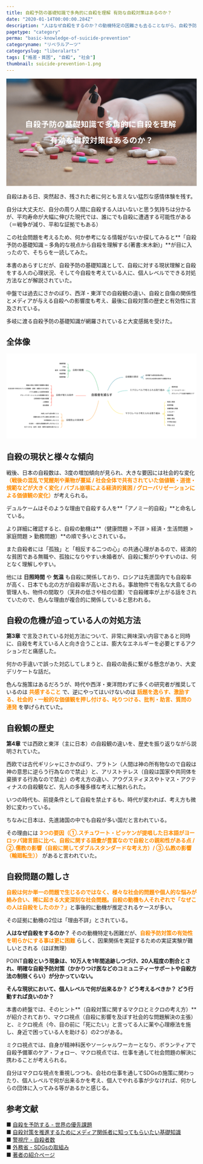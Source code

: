 ```yaml
---
title: 自殺予防の基礎知識で多角的に自殺を理解 有効な自殺対策はあるのか？
date: "2020-01-14T00:00:00.284Z"
description: "人はなぜ自殺をするのか？の動機特定の困難さも去ることながら、自殺予防対策の有効性を明らかにする事は更に困難で、そもそも因果関係を実証するための実証実験が難しい。そんな現状で、一体一人の人間に何が出来るのか？"
pagetype: "category"
perma: "basic-knowledge-of-suicide-prevention"
categoryname: "リベラルアーツ"
categoryslug: "liberalarts"
tags: ["格差・貧困", "自殺", "社会"]
thumbnail: suicide-prevention-1.png
---
```


![](./suicide-prevention-1.png)

自殺はある日、突然起き、残された者に何とも言えない猛烈な感情体験を残す。

自分は大丈夫だ、自分の周り人間に自殺する人はいないと思う気持ちは分かるが、平均寿命が大幅に伸びた現代では、誰にでも自殺に遭遇する可能性がある（＝戦争が減り、平和な証拠でもある）

この社会問題を考えるため、何か参考になる情報がないか探してみると**「自殺予防の基礎知識 – 多角的な視点から自殺を理解する(著書:末木新)」**が目に入ったので、そちらを一読してみた。

本書のあらすじだが、自殺予防の基礎知識として、自殺に対する現状理解と自殺をする人の心理状況、そして今自殺を考えている人に、個人レベルでできる対処方法などが解説されていた。

中盤では過去にさかのぼり、西洋・東洋での自殺観の違い、自殺と自傷の関係性とメディアが与える自殺への影響度も考え、最後に自殺対策の歴史と有効性に言及されている。

多岐に渡る自殺予防の基礎知識が網羅されていると大変感銘を受けた。

## 全体像

![](./suicide-prevention-2.png)

## 自殺の現状と様々な傾向

戦後、日本の自殺数は、3度の増加傾向が見られ、大きな要因には社会的な変化<span style="color: #ff8c00; font-weight: bold;">（戦後の混乱で覚醒剤や薬物が蔓延 / 社会全体で共有されていた価値観・道徳・規範などが大きく変化 / バブル崩壊による経済的貧困 / グローバリゼーションによる価値観の変化）</span>が考えられる。

デュルケームはそのような理由で自殺する人を**「アノミー的自殺」**と命名している。

より詳細に確認すると、自殺の動機は**（健康問題 > 不詳 > 経済・生活問題 > 家庭問題 > 勤務問題）**の順で多いとされている。

また自殺者には「孤独」と「相反する二つの心」の共通心理があるので、経済的な貧困である無職や、孤独になりやすい未婚者が、自殺に繋がりやすいのは、何となく理解しやすい。

他には **日照時間** や **気温** も自殺に関係しており、ロシアは先進国内でも自殺率が高く、日本でも北の方が自殺率が高いとされる。事故物件で有名な大島てるの管理人も、物件の間取り（天井の低さや柱の位置）で自殺確率が上がる話をされていたので、色んな理由が複合的に関係していると思われる。

## 自殺の危機が迫っている人の対処方法

**第3章** で言及されている対処方法について、非常に興味深い内容であると同時に、自殺を考えている人と向き合うことは、膨大なエネルギーを必要とするアクションだと痛感した。

何かの手違いで誤った対応してしまうと、自殺の助長に繋がる懸念があり、大変デリケートな話だ。

色んな施策はあるだろうが、時代や西洋・東洋問わずに多くの研究者が推奨しているのは <span style="color: #ff8c00; font-weight: bold;">共感すること</span> で、逆にやってはいけないのは <span style="color: #ff8c00; font-weight: bold;">話題を逸らす、激励する、社会的・一般的な価値観を押し付ける、叱りつける、批判・助言、質問の連発</span> を挙げられていた。

## 自殺観の歴史

**第4章** では西欧と東洋（主に日本）の自殺観の違いを、歴史を振り返りながら説明されていた。

西欧では古代ギリシャにさかのぼり、プラトン（人間は神の所有物なので自殺は神の意思に逆らう行為なので禁止）と、アリストテレス（自殺は国家や共同体を棄損する行為なので禁止）の考え方の違い、アウグスティヌスやトマス・アクティナスの自殺観など、先人の多種多様な考えに触れられた。

いつの時代も、前提条件として自殺を禁止するも、時代が変われば、考え方も微妙に変わっている。

ちなみに日本は、先進諸国の中でも自殺が多い国だと言われている。

その理由には <span style="color: #ff8c00; font-weight: bold;">3つの要因（①.スチュワート・ピッケンが提唱した日本語がヨーロッパ諸言語に比べ、自殺に関する語彙が豊富なので自殺との親和性がある点 / ②.儒教の影響（自殺に関してダブルスタンダードな考え方）/ ③.仏教の影響（輪廻転生））</span> があると言われていた。

## 自殺問題の難しさ

<span style="color: #ff8c00; font-weight: bold;">自殺は何か単一の問題で生じるのではなく、様々な社会的問題や個人的な悩みが絡み合い、稀に起きる大変深刻な社会問題。自殺の動機も人それぞれで「なぜこの人は自殺をしたのか？」</span>と事後的に動機が推定されるケースが多い。

その証拠に動機の2位は「理由不詳」とされている。

**人はなぜ自殺をするのか？** そのの動機特定も困難だが、<span style="color: #ff8c00; font-weight: bold;">自殺予防対策の有効性を明らかにする事は更に困難</span> らしく、因果関係を実証するための実証実験が難しいとされる（ほぼ無理）

<span class="mark">POINT</span>**自殺という現象は、10万人を1年間追跡しつづけ、20人程度の割合とされ、明確な自殺予防対策（かかりつけ医などのコミュニティーサポートや自殺方法の制限くらい）が分かっていない。**

**そんな現状において、個人レベルで何が出来るか？ どう考えるべきか？ どう行動すれば良いのか？**

本書の終盤では、そのヒント**（自殺対策に関するマクロとミクロの考え方）**が紹介されており、マクロ視点（自殺に影響を及ぼす社会的な問題解決の主張）と、ミクロ視点（今、目の前に「死にたい」と言ってる人に薬や心理療法を施し、身近で困っている人を助ける）の2つがある。

ミクロ視点では、自身が精神科医やソーシャルワーカーとなり、ボランティアで自殺予備軍のケア・フォロー、マクロ視点では、仕事を通して社会問題の解決に携わることが考えられる。

自分はマクロな視点を重視しつつも、会社の仕事を通してSDGsの施策に関わったり、個人レベルで何が出来るかを考え、個人でやれる事が少なければ、何かしらの団体に入ってみる等があるかと感じる。

## 参考文献

■ [自殺を予防する - 世界の優先課題](https://apps.who.int/iris/bitstream/handle/10665/131056/9789241564779_jpn.pdf?sequence=5&isAllowed=y)  
■ [自殺対策を推進するためにメディア関係者に知ってもらいたい基礎知識](https://www.mhlw.go.jp/stf/seisakunitsuite/bunya/hukushi_kaigo/seikatsuhogo/jisatsu/who_tebiki.html)  
■ [警視庁 - 自殺者数](https://www.npa.go.jp/publications/statistics/safetylife/jisatsu.html)  
■ [外務省 - SDGsの取組み](https://www.mofa.go.jp/mofaj/gaiko/oda/sdgs/about/index.html)  
■ [著者の紹介ページ](https://researchmap.jp/read0146450/)  